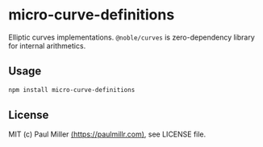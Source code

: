 # micro-curve-definitions

Elliptic curves implementations. `@noble/curves` is zero-dependency library for internal arithmetics.

## Usage

```sh
npm install micro-curve-definitions
```

## License

MIT (c) Paul Miller [(https://paulmillr.com)](https://paulmillr.com), see LICENSE file.
